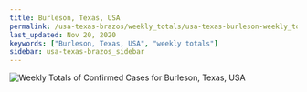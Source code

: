 ```yaml
---
title: Burleson, Texas, USA
permalink: /usa-texas-brazos/weekly_totals/usa-texas-burleson-weekly_totals.html
last_updated: Nov 20, 2020
keywords: ["Burleson, Texas, USA", "weekly totals"]
sidebar: usa-texas-brazos_sidebar
---
```


![Weekly Totals of Confirmed Cases for Burleson, Texas, USA](/covid_tracker/images/graphs/usa-texas-burleson-weekly_totals_graph.png)
